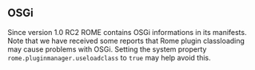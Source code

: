 ## OSGi

Since version 1.0 RC2 ROME contains OSGi informations in its manifests. Note 
that we have received some reports that Rome plugin classloading may cause 
problems with OSGi. Setting the system property 
```rome.pluginmanager.useloadclass``` to ```true``` may help avoid this.
